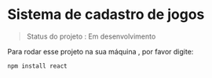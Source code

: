 <h1>Sistema de cadastro de jogos</h1>

> Status do projeto : Em desenvolvimento

Para rodar esse projeto na sua máquina , por favor digite:

```
npm install react
```
